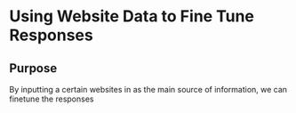 # Using Website Data to Fine Tune Responses

## Purpose

By inputting a certain websites in as the main source of information, we can finetune the responses
